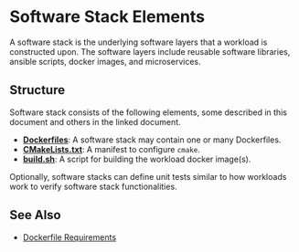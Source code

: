 
# Software Stack Elements

A software stack is the underlying software layers that a workload is constructed upon. The software layers include reusable software libraries, ansible scripts, docker images, and microservices.

## Structure

Software stack consists of the following elements, some described in this document and others in the linked document.

- **[Dockerfiles][dockerfile]**: A software stack may contain one or many Dockerfiles.
- **[CMakeLists.txt][cmakelists]**: A manifest to configure `cmake`.
- **[build.sh][build]**: A script for building the workload docker image(s).

Optionally, software stacks can define unit tests similar to how workloads work to verify software stack functionalities.  

## See Also

- [Dockerfile Requirements][dockerfile]

[dockerfile]: dockerfile.md
[cmakelists]: cmakelists.md
[build]: build.md
